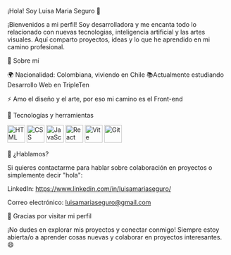 ¡Hola! Soy Luisa Maria Seguro 👋

¡Bienvenidos a mi perfil! Soy desarrolladora y me encanta todo lo relacionado con nuevas tecnologias, inteligencia artificial y las artes visuales. Aquí comparto proyectos, ideas y lo que he aprendido en mi camino profesional.

🌱 Sobre mí

🌍 Nacionalidad: Colombiana, viviendo en Chile
📚Actualmente estudiando Desarrollo Web en TripleTen


⚡ Amo el diseño y el arte, por eso mi camino es el Front-end


🔧 Tecnologías y herramientas

<p align="left">
  <img src="https://cdn.jsdelivr.net/gh/devicons/devicon/icons/html5/html5-original.svg" alt="HTML" width="40" height="40"/>
  <img src="https://cdn.jsdelivr.net/gh/devicons/devicon/icons/css3/css3-original.svg" alt="CSS" width="40" height="40"/>
  <img src="https://cdn.jsdelivr.net/gh/devicons/devicon/icons/javascript/javascript-original.svg" alt="JavaScript" width="40" height="40"/>
  <img src="https://cdn.jsdelivr.net/gh/devicons/devicon/icons/react/react-original.svg" alt="React" width="40" height="40"/>
  <img src="https://cdn.jsdelivr.net/gh/devicons/devicon/icons/vite/vite-original.svg" alt="Vite" width="40" height="40"/>
  <img src="https://cdn.jsdelivr.net/gh/devicons/devicon/icons/git/git-original.svg" alt="Git" width="40" height="40"/>
</p>

💬 ¿Hablamos?

Si quieres contactarme para hablar sobre colaboración en proyectos o simplemente decir "hola":

LinkedIn: https://www.linkedin.com/in/luisamariaseguro/

Correo electrónico: luisamariaseguro@gmail.com



🎉 Gracias por visitar mi perfil

¡No dudes en explorar mis proyectos y conectar conmigo! Siempre estoy abierta/o a aprender cosas nuevas y colaborar en proyectos interesantes. 😄



